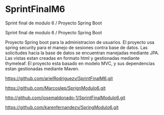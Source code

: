 # SprintFinalM6
Sprint final de modulo 6 / Proyecto Spring Boot

Sprint final de modulo 6 / Proyecto Spring Boot

Proyecto Spring boot para la administracion de usuarios.
El proyecto usa spring security para el manejo de sesiones contra base de datos.
Las solicitudes hacia la base de datos se encuentran manejadas mediante JPA.
Las vistas estan creadas en formato html y gestionadas mediante thymeleaf. 
El proyecto esta basado en modelo MVC, y sus dependencias estan gestionadas mediante Maven.

https://github.com/arielRodriguezv/SprintFinalM6.git

https://github.com/Marcoslep/SprignModulo6.git

http://github.com/josemaldonado-1/SprintFinalModulo6.git

https://github.com/karenfernandezv/SpringModulo6.git
